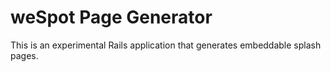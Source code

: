 # weSpot Page Generator

This is an experimental Rails application that generates embeddable splash pages.
